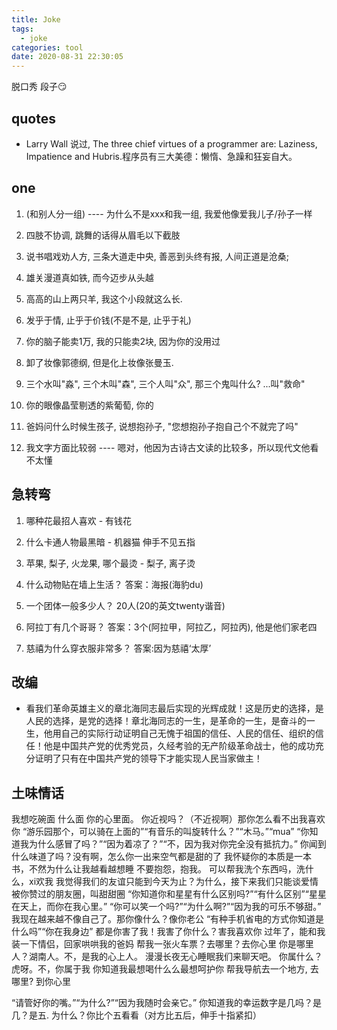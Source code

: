 ```yaml
---
title: Joke
tags:
  - joke
categories: tool
date: 2020-08-31 22:30:05
---
```



脱口秀 段子😏

<!--more-->

## quotes

- Larry Wall 说过, The three chief virtues of a programmer are: Laziness, Impatience and Hubris.程序员有三大美德：懒惰、急躁和狂妄自大。

## one

1. (和别人分一组) ---- 为什么不是xxx和我一组, 我爱他像爱我儿子/孙子一样

1. 四肢不协调, 跳舞的话得从眉毛以下截肢

1. 说书唱戏劝人方, 三条大道走中央, 善恶到头终有报, 人间正道是沧桑;

1. 雄关漫道真如铁, 而今迈步从头越

1. 高高的山上两只羊, 我这个小段就这么长.

1. 发乎于情, 止乎于价钱(不是不是, 止乎于礼)

1. 你的脑子能卖1万, 我的只能卖2块, 因为你的没用过

1. 卸了妆像郭德纲, 但是化上妆像张曼玉.

1. 三个水叫"淼", 三个木叫"森", 三个人叫"众", 那三个鬼叫什么? ...叫"救命"

1. 你的眼像晶莹剔透的紫葡萄, 你的

1. 爸妈问什么时候生孩子, 说想抱孙子, "您想抱孙子抱自己个不就完了吗"

1. 我文字方面比较弱 ---- 嗯对，他因为古诗古文读的比较多，所以现代文他看不太懂


## 急转弯

1. 哪种花最招人喜欢 - 有钱花

1. 什么卡通人物最黑暗 - 机器猫 伸手不见五指

1. 苹果, 梨子, 火龙果, 哪个最烫 - 梨子, 离子烫

1. 什么动物贴在墙上生活？ 答案：海报(海豹du)

1. 一个团体一般多少人？ 20人(20的英文twenty谐音)

1. 阿拉丁有几个哥哥？ 答案：3个(阿拉甲，阿拉乙，阿拉丙), 他是他们家老四

1. 慈禧为什么穿衣服非常多？ 答案:因为慈禧‘太厚’

## 改编

- 看我们革命英雄主义的章北海同志最后实现的光辉成就！这是历史的选择，是人民的选择，是党的选择！章北海同志的一生，是革命的一生，是奋斗的一生，他用自己的实际行动证明自己无愧于祖国的信任、人民的信任、组织的信任！他是中国共产党的优秀党员，久经考验的无产阶级革命战士，他的成功充分证明了只有在中国共产党的领导下才能实现人民当家做主！

## 土味情话

我想吃碗面 什么面 你的心里面。
你近视吗？（不近视啊）那你怎么看不出我喜欢你
“游乐园那个，可以骑在上面的”“有音乐的叫旋转什么？”“木马。”“mua”
“你知道我为什么感冒了吗？”“因为着凉了？”“不，因为我对你完全没有抵抗力。”
你闻到什么味道了吗？没有啊，怎么你一出来空气都是甜的了
我怀疑你的本质是一本书，不然为什么让我越看越想睡
不要抱怨，抱我。
可以帮我洗个东西吗，洗什么，xi欢我
我觉得我们的友谊只能到今天为止？为什么，接下来我们只能谈爱情
被你赞过的朋友圈，叫甜甜圈
“你知道你和星星有什么区别吗?”“有什么区别”“星星在天上，而你在我心里。”
“你可以笑一个吗?”“为什么啊?”“因为我的可乐不够甜。”
 我现在越来越不像自己了。那你像什么？像你老公
 “有种手机省电的方式你知道是什么吗”“你在我身边”
 都是你害了我！我害了你什么？害我喜欢你
  过年了，能和我装一下情侣，回家哄哄我的爸妈
  帮我一张火车票？去哪里？去你心里
   你是哪里人？湖南人。不，是我的心上人。
   漫漫长夜无心睡眠我们来聊天吧。
   你属什么？虎呀。不，你属于我
你知道我最想喝什么么最想呵护你
帮我导航去一个地方, 去哪里? 到你心里

“请管好你的嘴。”“为什么?”“因为我随时会亲它。”
   你知道我的幸运数字是几吗？是几？是五. 为什么？你比个五看看（对方比五后，伸手十指紧扣）

